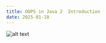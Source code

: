 ```yaml
---
title: OOPS in Java 2  Introduction
date: 2025-01-10
---
```



![alt text](/images/Pastedimage20241230122915.png)


